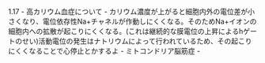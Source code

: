 1.17
	- 高カリウム血症について
		- カリウム濃度が上がると細胞内外の電位差が小さくなり、電位依存性Na+チャネルが作動しにくくなる。そのためNa+イオンの細胞内への拡散が起こりにくくなる。(これは継続的な膜電位の上昇によるhゲートのせい)活動電位の発生はナトリウムによって行われているため、その起こりにくくなることで心停止とかするよ
	- ミトコンドリア脳筋症
		- 